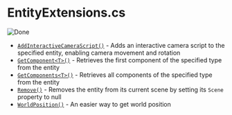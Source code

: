 # EntityExtensions.cs

![Done](https://img.shields.io/badge/status-done-green)

- [`AddInteractiveCameraScript()`](xref:Stride.CommunityToolkit.Engine.EntityExtensions.AddInteractiveCameraScript(Stride.Engine.Entity)) - Adds an interactive camera script to the specified entity, enabling camera movement and rotation
- [`GetComponent<T>()`](xref:Stride.CommunityToolkit.Engine.EntityExtensions.GetComponent``1(Stride.Engine.Entity)) - Retrieves the first component of the specified type from the entity
- [`GetComponents<T>()`](xref:Stride.CommunityToolkit.Engine.EntityExtensions.GetComponents``1(Stride.Engine.Entity)) - Retrieves all components of the specified type from the entity
- [`Remove()`](xref:Stride.CommunityToolkit.Engine.EntityExtensions.Remove(Stride.Engine.Entity)) - Removes the entity from its current scene by setting its `Scene` property to null
- [`WorldPosition()`](xref:Stride.CommunityToolkit.Engine.EntityExtensions.WorldPosition(Stride.Engine.Entity,System.Boolean)) - An easier way to get world position